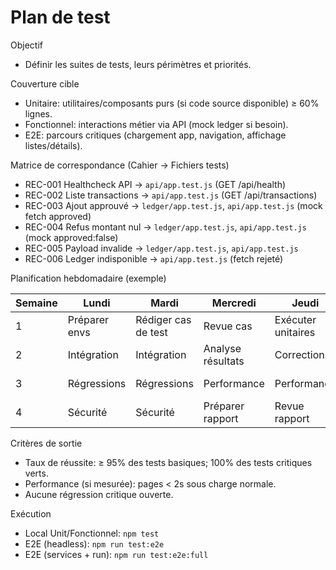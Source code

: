 # Plan de test

Objectif
- Définir les suites de tests, leurs périmètres et priorités.

Couverture cible
- Unitaire: utilitaires/composants purs (si code source disponible) ≥ 60% lignes.
- Fonctionnel: interactions métier via API (mock ledger si besoin).
- E2E: parcours critiques (chargement app, navigation, affichage listes/détails).

 Matrice de correspondance (Cahier → Fichiers tests)
- REC-001 Healthcheck API → `api/app.test.js` (GET /api/health)
- REC-002 Liste transactions → `api/app.test.js` (GET /api/transactions)
- REC-003 Ajout approuvé → `ledger/app.test.js`, `api/app.test.js` (mock fetch approved)
- REC-004 Refus montant nul → `ledger/app.test.js`, `api/app.test.js` (mock approved:false)
- REC-005 Payload invalide → `ledger/app.test.js`, `api/app.test.js`
- REC-006 Ledger indisponible → `api/app.test.js` (fetch rejeté)

Planification hebdomadaire (exemple)

| Semaine | Lundi | Mardi | Mercredi | Jeudi | Vendredi |
|---|---|---|---|---|---|
| 1 | Préparer envs | Rédiger cas de test | Revue cas | Exécuter unitaires | Exécuter unitaires |
| 2 | Intégration | Intégration | Analyse résultats | Corrections | Revue corrections |
| 3 | Régressions | Régressions | Performance | Performance | Analyse résultats |
| 4 | Sécurité | Sécurité | Préparer rapport | Revue rapport | Livrer rapport |

Critères de sortie
- Taux de réussite: ≥ 95% des tests basiques; 100% des tests critiques verts.
- Performance (si mesurée): pages < 2s sous charge normale.
- Aucune régression critique ouverte.

Exécution
- Local Unit/Fonctionnel: `npm test`
- E2E (headless): `npm run test:e2e`
- E2E (services + run): `npm run test:e2e:full`
